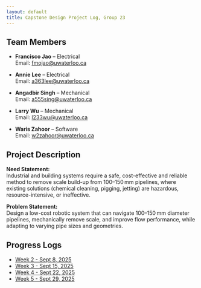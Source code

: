 ```yaml
---
layout: default
title: Capstone Design Project Log, Group 23
---
```


## Team Members

- **Francisco Jao** – Electrical  
  Email: fmojao@uwaterloo.ca

- **Annie Lee** – Electrical  
  Email: a363lee@uwaterloo.ca

- **Angadbir Singh** – Mechanical  
  Email: a555sing@uwaterloo.ca

- **Larry Wu** – Mechanical  
  Email: l233wu@uwaterloo.ca

- **Waris Zahoor** – Software  
  Email: w2zahoor@uwaterloo.ca

## Project Description

**Need Statement:**  
Industrial and building systems require a safe, cost-effective and reliable method to remove scale build-up from 100–150 mm pipelines, where existing solutions (chemical cleaning, pigging, jetting) are hazardous, resource-intensive, or ineffective.

**Problem Statement:**  
Design a low-cost robotic system that can navigate 100–150 mm diameter pipelines, mechanically remove scale, and improve flow performance, while adapting to varying pipe sizes and geometries.

## Progress Logs

<ul class="progress-logs">
  <li><a href="meetings/sept-9-2025.md">Week 2 - Sept 8, 2025</a></li>
  <li><a href="meetings/sept-10-2025.md">Week 3 - Sept 15, 2025</a></li>
  <li><a href="meetings/sept-22-2025.md">Week 4 - Sept 22, 2025</a></li>
  <li><a href="meetings/sept-29-2025.md">Week 5 - Sept 29, 2025</a></li>
</ul>
